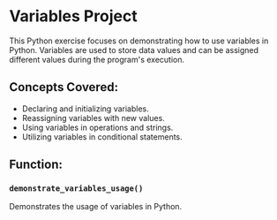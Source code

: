 # Variables Project

This Python exercise focuses on demonstrating how to use variables in Python. Variables are used to store data values and can be assigned different values during the program's execution.

## Concepts Covered:

- Declaring and initializing variables.
- Reassigning variables with new values.
- Using variables in operations and strings.
- Utilizing variables in conditional statements.

## Function:

### `demonstrate_variables_usage()`
   Demonstrates the usage of variables in Python.